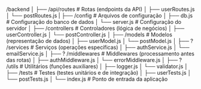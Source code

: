 /backend
│
├── /api/routes      # Rotas (endpoints da API)
│   ├── userRoutes.js
│   └── postRoutes.js
|
├── /config      # Arquivos de configuração
│   ├── db.js    # Configuração do banco de dados
│   └── server.js # Configuração do servidor
│
├── /controllers # Controladores (lógica de negócios)
│   ├── userController.js
│   └── postController.js
│
├── /models      # Modelos (representação de dados)
│   ├── userModel.js
│   └── postModel.js
│
├── ? /services    # Serviços (operações específicas)
│   ├── authService.js
│   └── emailService.js
│
├── ? /middlewares # Middlewares (processamento antes das rotas)
│   ├── authMiddleware.js
│   └── errorMiddleware.js
│
├── ? /utils       # Utilitários (funções auxiliares)
│   ├── logger.js
│   └── validator.js
│
├── /tests       # Testes (testes unitários e de integração)
│   ├── userTests.js
│   └── postTests.js
│
└── index.js     # Ponto de entrada da aplicação
  